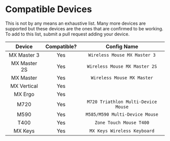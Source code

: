 # Compatible Devices

This is not by any means an exhaustive list. Many more devices are supported but these devices are the ones that are confirmed to be working. To add to this list, submit a pull request adding your device.

|    Device    | Compatible? |             Config Name             |
|:------------:|:-----------:|:-----------------------------------:|
| MX Master 3  |     Yes     |    `Wireless Mouse MX Master 3`     |
| MX Master 2S |     Yes     |    `Wireless Mouse MX Master 2S`    |
|  MX Master   |     Yes     |     `Wireless Mouse MX Master`      |
| MX Vertical  |     Yes     |                                     |
|   MX Ergo    |     Yes     |                                     |
|     M720     |     Yes     | `M720 Triathlon Multi-Device Mouse` |
|     M590     |     Yes     |    `M585/M590 Multi-Device Mouse`   |
|     T400     |     Yes     |       `Zone Touch Mouse T400`       |
|   MX Keys    |     Yes     |     `MX Keys Wireless Keyboard`     |
